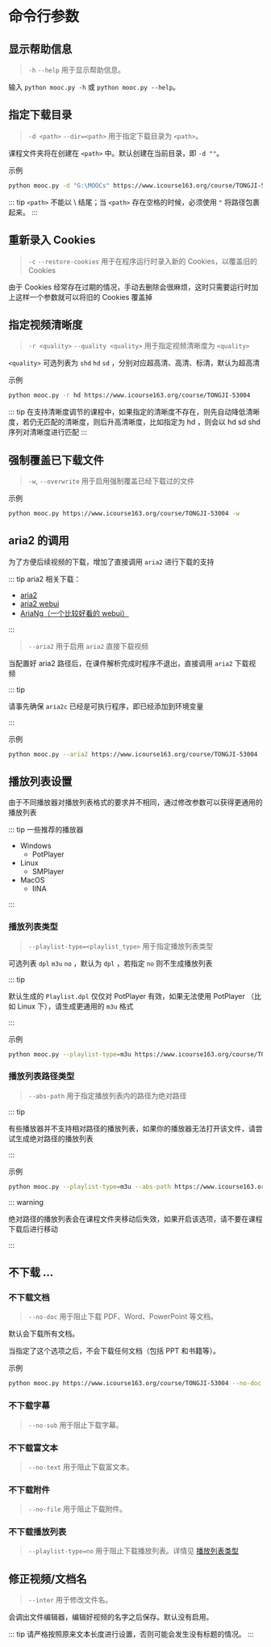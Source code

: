 # 命令行参数

<bilibili-player avid=65418448 cid=113566361 page=2></bilibili-player>

## 显示帮助信息

> `-h` `--help` 用于显示帮助信息。

输入 `python mooc.py -h` 或 `python mooc.py --help`。

## 指定下载目录

> `-d <path>` `--dir=<path>` 用于指定下载目录为 `<path>`。

课程文件夹将在创建在 `<path>` 中。默认创建在当前目录，即 `-d ""`。

示例

```bash
python mooc.py -d "G:\MOOCs" https://www.icourse163.org/course/TONGJI-53004
```

::: tip
`<path>` 不能以 \ 结尾；当 `<path>` 存在空格的时候，必须使用 `"` 将路径包裹起来。
:::

## 重新录入 Cookies

> `-c` `--restore-cookies` 用于在程序运行时录入新的 Cookies，以覆盖旧的 Cookies

由于 Cookies 经常存在过期的情况，手动去删除会很麻烦，这时只需要运行时加上这样一个参数就可以将旧的 Cookies 覆盖掉

## 指定视频清晰度

> `-r <quality>` `--quality <quality>` 用于指定视频清晰度为 `<quality>`

`<quality>` 可选列表为 `shd` `hd` `sd` ，分别对应超高清、高清、标清，默认为超高清

示例

```bash
python mooc.py -r hd https://www.icourse163.org/course/TONGJI-53004
```

::: tip
在支持清晰度调节的课程中，如果指定的清晰度不存在，则先自动降低清晰度，若仍无匹配的清晰度，则后升高清晰度，比如指定为 hd ，则会以 hd sd shd 序列对清晰度进行匹配
:::

## 强制覆盖已下载文件 <Badge text="danger" type="error"/>

> `-w`, `--overwrite` 用于启用强制覆盖已经下载过的文件

示例

```bash
python mooc.py https://www.icourse163.org/course/TONGJI-53004 -w
```

## aria2 的调用 <Badge text="beta" type="warn"/>

为了方便后续视频的下载，增加了直接调用 `aria2` 进行下载的支持

::: tip aria2 相关下载：

-  [aria2](https://github.com/aria2/aria2/releases)
-  [aria2 webui](https://github.com/ziahamza/webui-aria2/archive/master.zip)
-  [AriaNg（一个比较好看的 webui）](https://github.com/mayswind/AriaNg/releases)

:::

> `--aria2` 用于启用 `aria2` 直接下载视频

当配置好 aria2 路径后，在课件解析完成时程序不退出，直接调用 `aria2` 下载视频

::: tip

请事先确保 `aria2c` 已经是可执行程序，即已经添加到环境变量

:::

示例

```bash
python mooc.py --aria2 https://www.icourse163.org/course/TONGJI-53004
```

## 播放列表设置

由于不同播放器对播放列表格式的要求并不相同，通过修改参数可以获得更通用的播放列表

::: tip 一些推荐的播放器

-  Windows
   -  PotPlayer
-  Linux
   -  SMPlayer
-  MacOS
   -  IINA

:::

### 播放列表类型

> `--playlist-type=<playlist_type>` 用于指定播放列表类型

可选列表 `dpl` `m3u` `no` ，默认为 `dpl` ，若指定 `no` 则不生成播放列表

::: tip

默认生成的 `Playlist.dpl` 仅仅对 PotPlayer 有效，如果无法使用 PotPlayer （比如 Linux 下），请生成更通用的 `m3u` 格式

:::

示例

```bash
python mooc.py --playlist-type=m3u https://www.icourse163.org/course/TONGJI-53004
```

### 播放列表路径类型

> `--abs-path` 用于指定播放列表内的路径为绝对路径

::: tip

有些播放器并不支持相对路径的播放列表，如果你的播放器无法打开该文件，请尝试生成绝对路径的播放列表

:::

示例

```bash
python mooc.py --playlist-type=m3u --abs-path https://www.icourse163.org/course/TONGJI-53004
```

::: warning

绝对路径的播放列表会在课程文件夹移动后失效，如果开启该选项，请不要在课程下载后进行移动

:::

## 不下载 ...

### 不下载文档

> `--no-doc` 用于阻止下载 PDF、Word、PowerPoint 等文档。

默认会下载所有文档。

当指定了这个选项之后，不会下载任何文档（包括 PPT 和书籍等）。

示例

```bash
python mooc.py https://www.icourse163.org/course/TONGJI-53004 --no-doc
```

### 不下载字幕

> `--no-sub` 用于阻止下载字幕。

### 不下载富文本

> `--no-text` 用于阻止下载富文本。

### 不下载附件

> `--no-file` 用于阻止下载附件。

### 不下载播放列表

> `--playlist-type=no` 用于阻止下载播放列表。详情见 [播放列表类型](#播放列表类型)

## 修正视频/文档名

> `--inter` 用于修改文件名。

会调出文件编辑器，编辑好视频的名字之后保存。默认没有启用。

::: tip
请严格按照原来文本长度进行设置，否则可能会发生没有标题的情况。
:::
